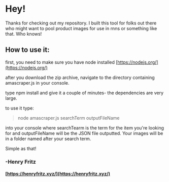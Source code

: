 # Hey! 

Thanks for checking out my repository. I built this tool for folks out there who might want to pool product images for use in rnns or something like that. Who knows!


## How to use it:

first, you need to make sure you have node installed [https://nodejs.org/](https://nodejs.org/)

after you download the zip archive, navigate to the directory containing amascraper.js in your console.

type npm install and give it a couple of minutes- the dependencies are very large.

to use it type:

> node amascraper.js searchTerm outputFileName

into your console where searchTearm is the term for the item you're looking for and outputFileName will be the JSON file outputted. Your images will be in a folder named after your search term. 

Simple as that!

### -Henry Fritz
#### [https://henryfritz.xyz/](https://henryfritz.xyz/)
